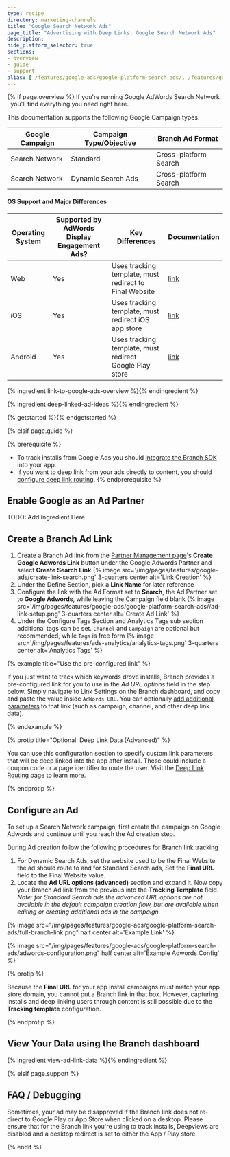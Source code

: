 ```yaml
---
type: recipe
directory: marketing-channels
title: "Google Search Network Ads"
page_title: "Advertising with Deep Links: Google Search Network Ads"
description:
hide_platform_selector: true
sections:
- overview
- guide
- support
alias: [ /features/google-ads/google-platform-search-ads/, /features/google-ads/google-platform-search-ads/overview/, /features/google-platform-search-ads/guide/, /features/google-ads/google-platform-search-ads/support/ ]
---
```


{% if page.overview %}
If you're running Google AdWords Search Network , you'll find everything you need right here.

This documentation supports the following Google Campaign types:

Google Campaign | Campaign Type/Objective | Branch Ad Format
--- | --- | ---
Search Network | Standard | Cross-platform Search
Search Network | Dynamic Search Ads | Cross-platform Search

#### OS Support and Major Differences

Operating System | Supported by AdWords Display Engagement Ads? | Key Differences | Documentation
--- | --- | --- | ---
Web | Yes | Uses tracking template, must redirect to Final Website | [link]({{base.url}}/marketing-channels/google-platform-search-ads/ios)
iOS | Yes | Uses tracking template, must redirect iOS app store | [link]({{base.url}}/marketing-channels/google-platform-search-ads/ios)
Android | Yes | Uses tracking template, must redirect Google Play store | [link]({{base.url}}/marketing-channels/google-platform-search-ads/android)

{% ingredient link-to-google-ads-overview %}{% endingredient %}

{% ingredient deep-linked-ad-ideas %}{% endingredient %}

{% getstarted %}{% endgetstarted %}

{% elsif page.guide %}

{% prerequisite %}
- To track installs from Google Ads you should [integrate the Branch SDK]({{base.url}}/getting-started/sdk-integration-guide) into your app.
- If you want to deep link from your ads directly to content, you should [configure deep link routing]({{base.url}}/getting-started/deep-link-routing).
{% endprerequisite %}

## Enable Google as an Ad Partner

TODO: Add Ingredient Here

## Create a Branch Ad Link

1. Create a Branch Ad link from the [Partner Management page](https://dashboard.branch.io/ads/partner-management)'s **Create Google Adwords Link** button under the Google Adwords Partner and select **Create Search Link**
{% image src='/img/pages/features/google-ads/create-link-search.png' 3-quarters center alt='Link Creation' %}
1. Under the Define Section, pick a **Link Name** for later reference
1. Configure the link with the Ad Format set to **Search**, the Ad Partner set to **Google Adwords**, while leaving the Campaign field blank
{% image src='/img/pages/features/google-ads/google-platform-search-ads//ad-link-setup.png' 3-quarters center alt='Create Ad Link' %}
1. Under the Configure Tags Section and Analytics Tags sub section additional tags can be set. `Channel` and `Campaign` are optional but recommended, while `Tags` is free form
{% image src='/img/pages/features/ads-analytics/analytics-tags.png' 3-quarters center alt='Analytics Tags' %}

{% example title="Use the pre-configured link" %}

If you just want to track which keywords drove installs, Branch provides a pre-configured link for you to use in the *Ad URL options* field in the step below. Simply navigate to Link Settings on the Branch dashboard, and copy and paste the value inside `AdWords URL`. You can optionally [add additional parameters]({{base.url}}/getting-started/configuring-links) to that link (such as campaign, channel, and other deep link data).

{% endexample %}

{% protip title="Optional: Deep Link Data (Advanced)" %}

You can use this configuration section to specify custom link parameters that will be deep linked into the app after install. These could include a coupon code or a page identifier to route the user. Visit the [Deep Link Routing]({{base.url}}/getting-started/deep-link-routing) page to learn more.

{% endprotip %}

## Configure an Ad

To set up a Search Network campaign, first create the campaign on Google Adwords and continue until you reach the Ad creation step.

During Ad creation follow the following procedures for Branch link tracking

1. For Dynamic Search Ads, set the website used to be the Final Website the ad should route to and for Standard Search ads, Set the **Final URL** field to the Final Website value.
1. Locate the **Ad URL options (advanced)** section and expand it. Now copy your Branch Ad link from the previous into the **Tracking Template** field. _Note: for Standard Search ads the advanced URL options are not available in the default campaign creation flow, but are available when editing or creating additional ads in the campaign._

{% image src="/img/pages/features/google-ads/google-platform-search-ads/full-branch-link.png" half center alt='Example Link' %}

{% image src="/img/pages/features/google-ads/google-platform-search-ads/adwords-configuration.png" half center alt='Example Adwords Config' %}

{% protip %}

Because the **Final URL** for your app install campaigns must match your app store domain, you cannot put a Branch link in that box. However, capturing installs and deep linking users through content is still possible due to the **Tracking template** configuration.

{% endprotip %}

## View Your Data using the Branch dashboard

{% ingredient view-ad-link-data %}{% endingredient %}

{% elsif page.support %}

## FAQ / Debugging

Sometimes, your ad may be disapproved if the Branch link does not re-direct to Google Play or App Store when clicked on a desktop. Please ensure that for the Branch link you're using to track installs, Deepviews are disabled and a desktop redirect is set to either the App / Play store.

{% endif %}
